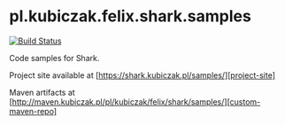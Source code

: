 
pl.kubiczak.felix.shark.samples
===============================

[![Build Status](https://travis-ci.org/wiiitek/pl.kubiczak.felix.shark.samples.svg?branch=master)](https://travis-ci.org/wiiitek/pl.kubiczak.felix.shark.samples)


Code samples for Shark.

Project site available at [https://shark.kubiczak.pl/samples/][project-site]

Maven artifacts at [http://maven.kubiczak.pl/pl/kubiczak/felix/shark/samples/][custom-maven-repo]

[project-site]: https://shark.kubiczak.pl/samples/
[custom-maven-repo]: http://maven.kubiczak.pl/pl/kubiczak/felix/shark/samples/
